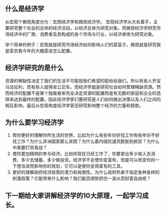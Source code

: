 ## 什么是经济学
从宏观个微观角度分为：宏观经济学和微观经济学。
宏观经济学从大处着手，主要研究整个社会的总体的经济活动，以经济总体为研究对象。而微观经济学研究市场经济中的厂商、消费者及其构成的各个市场与行业，以经济单体为研究对象。

举个简单的例子：宏观就是研究市场经济如何影响人们的菜篮子。微观就是研究我是菜农我今年的大棚菜该怎么配置。

## 经济学研究的是什么
资源的稀缺性决定了我们的生活不可能按我们希望的配给给我们，所以有些人开宝马法拉利，而有些人就得坐公交车。而经济学就是研究社会如何管理稀缺资源。然而经济的配置不是某个独裁者来完全决定资源的配置而是有无数的家庭和企业的选择来达到最终的配置。因此经济学家们要研究是人们如何做出决策以及人们之间的相互影响，最后从宏观角度经济学家还研究影响整个经济的力量和趋势。

## 为什么要学习经济学
1. 帮你更好的理解你所生活的世界。比如为什么有些年份好找工作有些年份不好找工作？为什么非洲国家那么贫困？为什么委内瑞拉通货膨胀到疯狂？为什么中美要打贸易战？
2. 使你更加精明的参与经济。比如你现在已经工作了，你要拿出多少收入去消费、多少去储蓄、多少做投资。经济学不会使你变富有，但是可以改变你的一下想法进而影响你的规划，它可以是使你变得富有的工具。
3. 更好的理解政府经济政策的潜力和局限性。为什么政府热衷于指定各种各样的刺激政策？它能带来什么影响？我们能否顺势抓住一波从而财富自由呢？

## 下一期给大家讲解经济学的10大原理，一起学习成长。